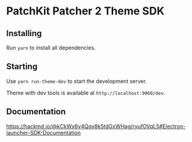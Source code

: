 # PatchKit Patcher 2 Theme SDK

## Installing

Run `yarn` to install all dependencies.

## Starting

Use `yarn run-theme-dev` to start the development server.

Theme with dev tools is available at `http://localhost:9060/dev`.

## Documentation

https://hackmd.io/@kCkWx6y4Qqy8k5tdGxWHag/ryufOVqL5#Electron-launcher-SDK-Documentation
